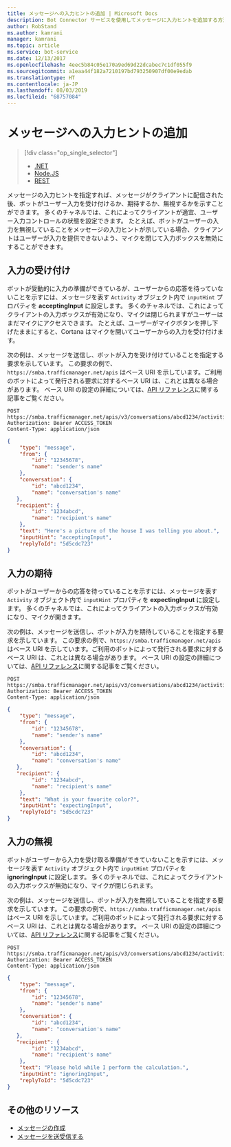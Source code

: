 ```yaml
---
title: メッセージへの入力ヒントの追加 | Microsoft Docs
description: Bot Connector サービスを使用してメッセージに入力ヒントを追加する方法について説明します。
author: RobStand
ms.author: kamrani
manager: kamrani
ms.topic: article
ms.service: bot-service
ms.date: 12/13/2017
ms.openlocfilehash: 4eec5b84c05e170a9ed69d22dcabec7c1df055f9
ms.sourcegitcommit: a1eaa44f182a7210197bd793250907df00e9edab
ms.translationtype: HT
ms.contentlocale: ja-JP
ms.lasthandoff: 08/03/2019
ms.locfileid: "68757084"
---
```

# <a name="add-input-hints-to-messages"></a>メッセージへの入力ヒントの追加
> [!div class="op_single_selector"]
> - [.NET](../dotnet/bot-builder-dotnet-add-input-hints.md)
> - [Node.JS](../nodejs/bot-builder-nodejs-send-input-hints.md)
> - [REST](../rest-api/bot-framework-rest-connector-add-input-hints.md)

メッセージの入力ヒントを指定すれば、メッセージがクライアントに配信された後、ボットがユーザー入力を受け付けるか、期待するか、無視するかを示すことができます。 多くのチャネルでは、これによってクライアントが適宜、ユーザー入力コントロールの状態を設定できます。 たとえば、ボットがユーザーの入力を無視していることをメッセージの入力ヒントが示している場合、クライアントはユーザーが入力を提供できないよう、マイクを閉じて入力ボックスを無効にすることができます。

## <a name="accepting-input"></a>入力の受け付け

ボットが受動的に入力の準備ができているが、ユーザーからの応答を待っていないことを示すには、メッセージを表す `Activity` オブジェクト内で `inputHint` プロパティを **acceptingInput** に設定します。 多くのチャネルでは、これによってクライアントの入力ボックスが有効になり、マイクは閉じられますがユーザーはまだマイクにアクセスできます。 たとえば、ユーザーがマイクボタンを押し下げたままにすると、Cortana はマイクを開いてユーザーからの入力を受け付けます。 

次の例は、メッセージを送信し、ボットが入力を受け付けていることを指定する要求を示しています。 この要求の例で、`https://smba.trafficmanager.net/apis` はベース URI を示しています。ご利用のボットによって発行される要求に対するベース URI は、これとは異なる場合があります。 ベース URI の設定の詳細については、[API リファレンス](bot-framework-rest-connector-api-reference.md#base-uri)に関する記事をご覧ください。

```http
POST https://smba.trafficmanager.net/apis/v3/conversations/abcd1234/activities/5d5cdc723
Authorization: Bearer ACCESS_TOKEN
Content-Type: application/json
```

```json
{
    "type": "message",
    "from": {
        "id": "12345678",
        "name": "sender's name"
    },
    "conversation": {
        "id": "abcd1234",
        "name": "conversation's name"
   },
   "recipient": {
        "id": "1234abcd",
        "name": "recipient's name"
    },
    "text": "Here's a picture of the house I was telling you about.",
    "inputHint": "acceptingInput",
    "replyToId": "5d5cdc723"
}
```

## <a name="expecting-input"></a>入力の期待

ボットがユーザーからの応答を待っていることを示すには、メッセージを表す `Activity` オブジェクト内で `inputHint` プロパティを **expectingInput** に設定します。 多くのチャネルでは、これによってクライアントの入力ボックスが有効になり、マイクが開きます。 

次の例は、メッセージを送信し、ボットが入力を期待していることを指定する要求を示しています。 この要求の例で、`https://smba.trafficmanager.net/apis` はベース URI を示しています。ご利用のボットによって発行される要求に対するベース URI は、これとは異なる場合があります。 ベース URI の設定の詳細については、[API リファレンス](bot-framework-rest-connector-api-reference.md#base-uri)に関する記事をご覧ください。

```http
POST https://smba.trafficmanager.net/apis/v3/conversations/abcd1234/activities/5d5cdc723
Authorization: Bearer ACCESS_TOKEN
Content-Type: application/json
```

```json
{
    "type": "message",
    "from": {
        "id": "12345678",
        "name": "sender's name"
    },
    "conversation": {
        "id": "abcd1234",
        "name": "conversation's name"
   },
   "recipient": {
        "id": "1234abcd",
        "name": "recipient's name"
    },
    "text": "What is your favorite color?",
    "inputHint": "expectingInput",
    "replyToId": "5d5cdc723"
}
```

## <a name="ignoring-input"></a>入力の無視
 
ボットがユーザーから入力を受け取る準備ができていないことを示すには、メッセージを表す `Activity` オブジェクト内で `inputHint` プロパティを **ignoringInput** に設定します。 多くのチャネルでは、これによってクライアントの入力ボックスが無効になり、マイクが閉じられます。 

次の例は、メッセージを送信し、ボットが入力を無視していることを指定する要求を示しています。 この要求の例で、`https://smba.trafficmanager.net/apis` はベース URI を示しています。ご利用のボットによって発行される要求に対するベース URI は、これとは異なる場合があります。 ベース URI の設定の詳細については、[API リファレンス](bot-framework-rest-connector-api-reference.md#base-uri)に関する記事をご覧ください。

```http
POST https://smba.trafficmanager.net/apis/v3/conversations/abcd1234/activities/5d5cdc723
Authorization: Bearer ACCESS_TOKEN
Content-Type: application/json
```

```json
{
    "type": "message",
    "from": {
        "id": "12345678",
        "name": "sender's name"
    },
    "conversation": {
        "id": "abcd1234",
        "name": "conversation's name"
   },
   "recipient": {
        "id": "1234abcd",
        "name": "recipient's name"
    },
    "text": "Please hold while I perform the calculation.",
    "inputHint": "ignoringInput",
    "replyToId": "5d5cdc723"
}
```

## <a name="additional-resources"></a>その他のリソース

- [メッセージの作成](bot-framework-rest-connector-create-messages.md)
- [メッセージを送受信する](bot-framework-rest-connector-send-and-receive-messages.md)

